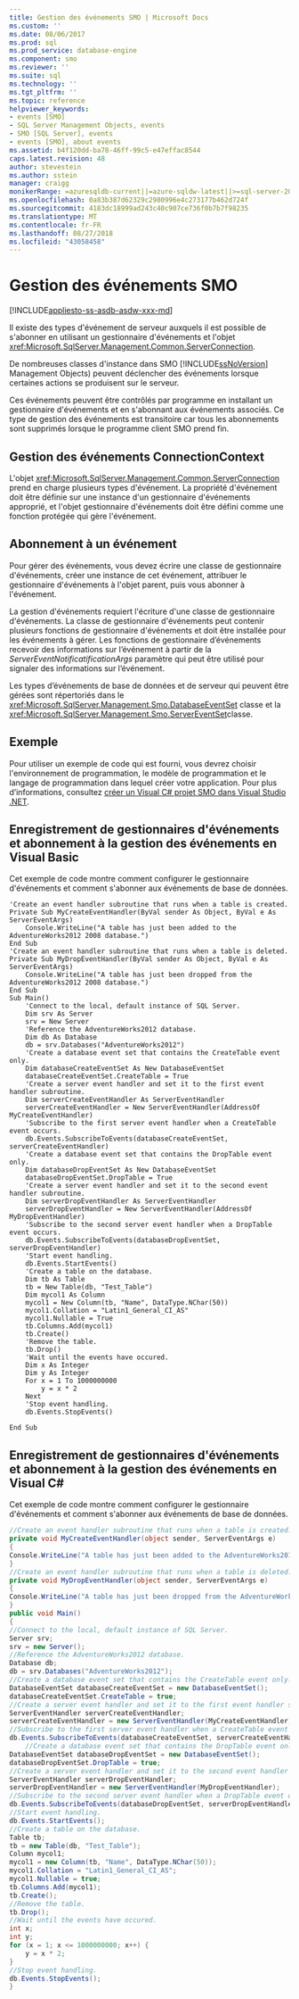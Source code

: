 ```yaml
---
title: Gestion des événements SMO | Microsoft Docs
ms.custom: ''
ms.date: 08/06/2017
ms.prod: sql
ms.prod_service: database-engine
ms.component: smo
ms.reviewer: ''
ms.suite: sql
ms.technology: ''
ms.tgt_pltfrm: ''
ms.topic: reference
helpviewer_keywords:
- events [SMO]
- SQL Server Management Objects, events
- SMO [SQL Server], events
- events [SMO], about events
ms.assetid: b4f120dd-ba78-46ff-99c5-e47effac8544
caps.latest.revision: 48
author: stevestein
ms.author: sstein
manager: craigg
monikerRange: =azuresqldb-current||=azure-sqldw-latest||>=sql-server-2016||=sqlallproducts-allversions||>=sql-server-linux-2017||=azuresqldb-mi-current
ms.openlocfilehash: 0a83b387d62329c2980996e4c273177b462d724f
ms.sourcegitcommit: 4183dc18999ad243c40c907ce736f0b7b7f98235
ms.translationtype: MT
ms.contentlocale: fr-FR
ms.lasthandoff: 08/27/2018
ms.locfileid: "43058458"
---
```

# <a name="handling-smo-events"></a>Gestion des événements SMO
[!INCLUDE[appliesto-ss-asdb-asdw-xxx-md](../../../includes/appliesto-ss-asdb-asdw-xxx-md.md)]

  Il existe des types d'événement de serveur auxquels il est possible de s'abonner en utilisant un gestionnaire d'événements et l'objet <xref:Microsoft.SqlServer.Management.Common.ServerConnection>.  
  
 De nombreuses classes d'instance dans SMO [!INCLUDE[ssNoVersion](../../../includes/ssnoversion-md.md)] Management Objects) peuvent déclencher des événements lorsque certaines actions se produisent sur le serveur.  
  
 Ces événements peuvent être contrôlés par programme en installant un gestionnaire d'événements et en s'abonnant aux événements associés. Ce type de gestion des événements est transitoire car tous les abonnements sont supprimés lorsque le programme client SMO prend fin.  
  
## <a name="connectioncontext-event-handling"></a>Gestion des événements ConnectionContext  
 L'objet <xref:Microsoft.SqlServer.Management.Common.ServerConnection> prend en charge plusieurs types d'événement. La propriété d'événement doit être définie sur une instance d'un gestionnaire d'événements approprié, et l'objet gestionnaire d'événements doit être défini comme une fonction protégée qui gère l'événement.  
  
## <a name="event-subscription"></a>Abonnement à un événement  
 Pour gérer des événements, vous devez écrire une classe de gestionnaire d'événements, créer une instance de cet événement, attribuer le gestionnaire d'événements à l'objet parent, puis vous abonner à l'événement.  
  
 La gestion d'événements requiert l'écriture d'une classe de gestionnaire d'événements. La classe de gestionnaire d'événements peut contenir plusieurs fonctions de gestionnaire d'événements et doit être installée pour les événements à gérer. Les fonctions de gestionnaire d’événements recevoir des informations sur l’événement à partir de la *ServerEventNotificatificationArgs* paramètre qui peut être utilisé pour signaler des informations sur l’événement.  
  
 Les types d’événements de base de données et de serveur qui peuvent être gérées sont répertoriés dans le <xref:Microsoft.SqlServer.Management.Smo.DatabaseEventSet> classe et la <xref:Microsoft.SqlServer.Management.Smo.ServerEventSet>classe.  
  
## <a name="example"></a>Exemple  
Pour utiliser un exemple de code qui est fourni, vous devrez choisir l'environnement de programmation, le modèle de programmation et le langage de programmation dans lequel créer votre application. Pour plus d’informations, consultez [créer un Visual C&#35; projet SMO dans Visual Studio .NET](../../../relational-databases/server-management-objects-smo/how-to-create-a-visual-csharp-smo-project-in-visual-studio-net.md).  

  
## <a name="registering-event-handlers-and-subscribing-to-event-handling-in-visual-basic"></a>Enregistrement de gestionnaires d'événements et abonnement à la gestion des événements en Visual Basic  
 Cet exemple de code montre comment configurer le gestionnaire d'événements et comment s'abonner aux événements de base de données.  
  
```VBNET
'Create an event handler subroutine that runs when a table is created.
Private Sub MyCreateEventHandler(ByVal sender As Object, ByVal e As ServerEventArgs)
    Console.WriteLine("A table has just been added to the AdventureWorks2012 2008 database.")
End Sub
'Create an event handler subroutine that runs when a table is deleted.
Private Sub MyDropEventHandler(ByVal sender As Object, ByVal e As ServerEventArgs)
    Console.WriteLine("A table has just been dropped from the AdventureWorks2012 2008 database.")
End Sub
Sub Main()
    'Connect to the local, default instance of SQL Server.
    Dim srv As Server
    srv = New Server
    'Reference the AdventureWorks2012 database.
    Dim db As Database
    db = srv.Databases("AdventureWorks2012")
    'Create a database event set that contains the CreateTable event only.
    Dim databaseCreateEventSet As New DatabaseEventSet
    databaseCreateEventSet.CreateTable = True
    'Create a server event handler and set it to the first event handler subroutine.
    Dim serverCreateEventHandler As ServerEventHandler
    serverCreateEventHandler = New ServerEventHandler(AddressOf MyCreateEventHandler)
    'Subscribe to the first server event handler when a CreateTable event occurs.
    db.Events.SubscribeToEvents(databaseCreateEventSet, serverCreateEventHandler)
    'Create a database event set that contains the DropTable event only.
    Dim databaseDropEventSet As New DatabaseEventSet
    databaseDropEventSet.DropTable = True
    'Create a server event handler and set it to the second event handler subroutine.
    Dim serverDropEventHandler As ServerEventHandler
    serverDropEventHandler = New ServerEventHandler(AddressOf MyDropEventHandler)
    'Subscribe to the second server event handler when a DropTable event occurs.
    db.Events.SubscribeToEvents(databaseDropEventSet, serverDropEventHandler)
    'Start event handling.
    db.Events.StartEvents()
    'Create a table on the database.
    Dim tb As Table
    tb = New Table(db, "Test_Table")
    Dim mycol1 As Column
    mycol1 = New Column(tb, "Name", DataType.NChar(50))
    mycol1.Collation = "Latin1_General_CI_AS"
    mycol1.Nullable = True
    tb.Columns.Add(mycol1)
    tb.Create()
    'Remove the table.
    tb.Drop()
    'Wait until the events have occured.
    Dim x As Integer
    Dim y As Integer
    For x = 1 To 1000000000
        y = x * 2
    Next
    'Stop event handling.
    db.Events.StopEvents()

End Sub
``` 
  
## <a name="registering-event-handlers-and-subscribing-to-event-handling-in-visual-c"></a>Enregistrement de gestionnaires d'événements et abonnement à la gestion des événements en Visual C#  
 Cet exemple de code montre comment configurer le gestionnaire d'événements et comment s'abonner aux événements de base de données.  
  
```csharp  
//Create an event handler subroutine that runs when a table is created.   
private void MyCreateEventHandler(object sender, ServerEventArgs e)   
{   
Console.WriteLine("A table has just been added to the AdventureWorks2012 database.");   
}   
//Create an event handler subroutine that runs when a table is deleted.   
private void MyDropEventHandler(object sender, ServerEventArgs e)   
{   
Console.WriteLine("A table has just been dropped from the AdventureWorks2012 database.");   
}   
public void Main()   
{   
//Connect to the local, default instance of SQL Server.   
Server srv;   
srv = new Server();   
//Reference the AdventureWorks2012 database.   
Database db;   
db = srv.Databases("AdventureWorks2012");   
//Create a database event set that contains the CreateTable event only.   
DatabaseEventSet databaseCreateEventSet = new DatabaseEventSet();   
databaseCreateEventSet.CreateTable = true;   
//Create a server event handler and set it to the first event handler subroutine.   
ServerEventHandler serverCreateEventHandler;   
serverCreateEventHandler = new ServerEventHandler(MyCreateEventHandler);   
//Subscribe to the first server event handler when a CreateTable event occurs.   
db.Events.SubscribeToEvents(databaseCreateEventSet, serverCreateEventHandler);   
    //Create a database event set that contains the DropTable event only.   
DatabaseEventSet databaseDropEventSet = new DatabaseEventSet();   
databaseDropEventSet.DropTable = true;   
//Create a server event handler and set it to the second event handler subroutine.   
ServerEventHandler serverDropEventHandler;   
serverDropEventHandler = new ServerEventHandler(MyDropEventHandler);   
//Subscribe to the second server event handler when a DropTable event occurs.   
db.Events.SubscribeToEvents(databaseDropEventSet, serverDropEventHandler);   
//Start event handling.   
db.Events.StartEvents();   
//Create a table on the database.   
Table tb;   
tb = new Table(db, "Test_Table");   
Column mycol1;   
mycol1 = new Column(tb, "Name", DataType.NChar(50));   
mycol1.Collation = "Latin1_General_CI_AS";   
mycol1.Nullable = true;   
tb.Columns.Add(mycol1);   
tb.Create();   
//Remove the table.   
tb.Drop();   
//Wait until the events have occured.   
int x;   
int y;   
for (x = 1; x <= 1000000000; x++) {   
    y = x * 2;   
}   
//Stop event handling.   
db.Events.StopEvents();   
}  
```  
  
  
